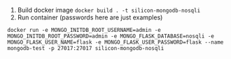 1. Build docker image `docker build . -t silicon-mongodb-nosqli`
2. Run container (passwords here are just examples)
```
docker run -e MONGO_INITDB_ROOT_USERNAME=admin -e MONGO_INITDB_ROOT_PASSWORD=admin -e MONGO_FLASK_DATABASE=nosqli -e MONGO_FLASK_USER_NAME=flask -e MONGO_FLASK_USER_PASSWORD=flask --name mongodb-test -p 27017:27017 silicon-mongodb-nosqli
```